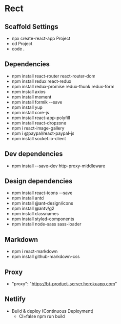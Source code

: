 # Rect

## Scaffold Settings

- npx create-react-app Project
- cd Project
- code .

## Dependencies

- npm install react-router react-router-dom
- npm install redux react-redux
- npm install redux-promise redux-thunk redux-form
- npm install axios
- npm install moment
- npm install formik --save
- npm install yup
- npm install core-js
- npm install react-app-polyfill
- npm install react-dropzone
- npm i react-image-gallery
- npm i @paypal/react-paypal-js
- npm install socket.io-client

## Dev dependencies

- npm install --save-dev http-proxy-middleware

## Design dependencies

- npm install react-icons --save
- npm install antd
- npm install @ant-design/icons
- npm install @antv/g2
- npm install classnames
- npm install styled-components
- npm install node-sass sass-loader

## Markdown

- npm i react-markdown
- npm install github-markdown-css

## Proxy

- "proxy": "https://bt-product-server.herokuapp.com"

## Netlify

- Build & deploy (Continuous Deployment)
  - CI=false npm run build
